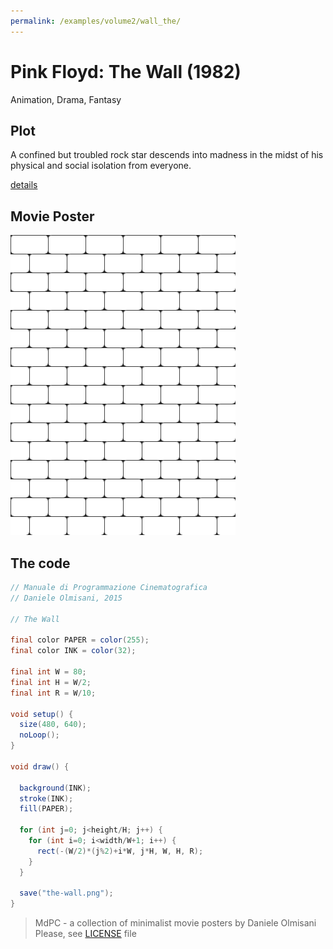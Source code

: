 ```yaml
---
permalink: /examples/volume2/wall_the/
---
```

# Pink Floyd: The Wall (1982)

Animation, Drama, Fantasy

## Plot
A confined but troubled rock star descends into madness in the midst of his physical and social isolation from everyone.

[details](https://www.imdb.com/title/tt0084503/)

## Movie Poster
<img src="the-wall.png"  width="360px" title="Pink Floyd: The Wall">


## The code
```java
// Manuale di Programmazione Cinematografica
// Daniele Olmisani, 2015

// The Wall

final color PAPER = color(255);
final color INK = color(32);

final int W = 80;
final int H = W/2;
final int R = W/10;

void setup() {
  size(480, 640);
  noLoop();
}

void draw() {
  
  background(INK);
  stroke(INK);
  fill(PAPER);
  
  for (int j=0; j<height/H; j++) {
    for (int i=0; i<width/W+1; i++) {
      rect(-(W/2)*(j%2)+i*W, j*H, W, H, R);
    }
  }
  
  save("the-wall.png");
}
```

> MdPC - a collection of minimalist movie posters
> by Daniele Olmisani
> Please, see [LICENSE](../../../LICENSE) file
